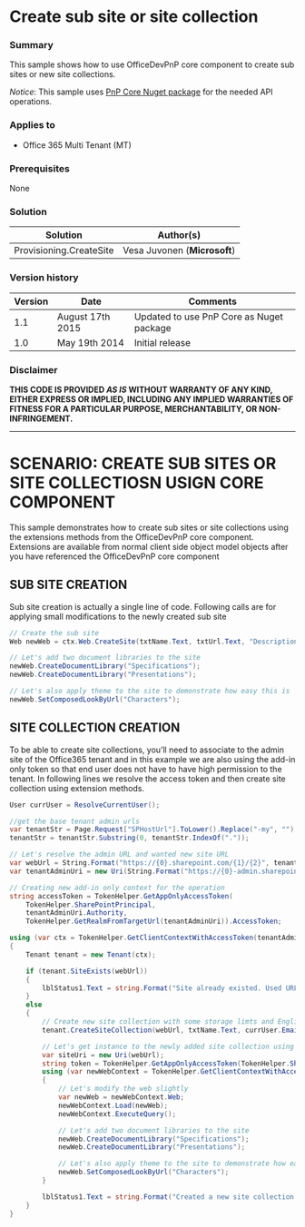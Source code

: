 # Create sub site or site collection #

### Summary ###
This sample shows how to use OfficeDevPnP core component to create sub sites or new site collections.

*Notice*: This sample uses [PnP Core Nuget package](https://github.com/OfficeDev/PnP-sites-core) for the needed API operations.

### Applies to ###
-  Office 365 Multi Tenant (MT)

### Prerequisites ###
None

### Solution ###
Solution | Author(s)
---------|----------
Provisioning.CreateSite | Vesa Juvonen (**Microsoft**)

### Version history ###
Version  | Date | Comments
---------| -----| --------
1.1  | August 17th 2015 | Updated to use PnP Core as Nuget package
1.0  | May 19th 2014 | Initial release

### Disclaimer ###
**THIS CODE IS PROVIDED *AS IS* WITHOUT WARRANTY OF ANY KIND, EITHER EXPRESS OR IMPLIED, INCLUDING ANY IMPLIED WARRANTIES OF FITNESS FOR A PARTICULAR PURPOSE, MERCHANTABILITY, OR NON-INFRINGEMENT.**


----------

# SCENARIO: CREATE SUB SITES OR SITE COLLECTIOSN USIGN CORE COMPONENT #
This sample demonstrates how to create sub sites or site collections using the extensions methods from the OfficeDevPnP core component. Extensions are available from normal client side object model objects after you have referenced the OfficeDevPnP core component

## SUB SITE CREATION ##
Sub site creation is actually a single line of code. Following calls are for applying small modifications to the newly created sub site

```C#
// Create the sub site
Web newWeb = ctx.Web.CreateSite(txtName.Text, txtUrl.Text, "Description", drpContentTypes.SelectedValue, 1033);

// Let's add two document libraries to the site 
newWeb.CreateDocumentLibrary("Specifications");
newWeb.CreateDocumentLibrary("Presentations");

// Let's also apply theme to the site to demonstrate how easy this is
newWeb.SetComposedLookByUrl("Characters");
```

## SITE COLLECTION CREATION ##
To be able to create site collections, you’ll need to associate to the admin site of the Office365 tenant and in this example we are also using the add-in only token so that end user does not have to have high permission to the tenant. In following lines we resolve the access token and then create site collection using extension methods.

```C#
User currUser = ResolveCurrentUser();

//get the base tenant admin urls
var tenantStr = Page.Request["SPHostUrl"].ToLower().Replace("-my", "").Substring(8);
tenantStr = tenantStr.Substring(0, tenantStr.IndexOf("."));

// Let's resolve the admin URL and wanted new site URL
var webUrl = String.Format("https://{0}.sharepoint.com/{1}/{2}", tenantStr, "sites", txtUrl.Text);
var tenantAdminUri = new Uri(String.Format("https://{0}-admin.sharepoint.com", tenantStr));

// Creating new add-in only context for the operation
string accessToken = TokenHelper.GetAppOnlyAccessToken(
    TokenHelper.SharePointPrincipal,
    tenantAdminUri.Authority,
    TokenHelper.GetRealmFromTargetUrl(tenantAdminUri)).AccessToken;

using (var ctx = TokenHelper.GetClientContextWithAccessToken(tenantAdminUri.ToString(), accessToken))
{
    Tenant tenant = new Tenant(ctx);

    if (tenant.SiteExists(webUrl))
    {
        lblStatus1.Text = string.Format("Site already existed. Used URL - {0}", webUrl);
    }
    else
    {
        // Create new site collection with some storage limts and English locale
        tenant.CreateSiteCollection(webUrl, txtName.Text, currUser.Email, drpContentTypes.SelectedValue, 500, 400, 7, 7, 1, 1033);

        // Let's get instance to the newly added site collection using URLs
        var siteUri = new Uri(webUrl);
        string token = TokenHelper.GetAppOnlyAccessToken(TokenHelper.SharePointPrincipal, siteUri.Authority, TokenHelper.GetRealmFromTargetUrl(new Uri(webUrl))).AccessToken;
        using (var newWebContext = TokenHelper.GetClientContextWithAccessToken(siteUri.ToString(), token))
        {
            // Let's modify the web slightly
            var newWeb = newWebContext.Web;
            newWebContext.Load(newWeb);
            newWebContext.ExecuteQuery();

            // Let's add two document libraries to the site 
            newWeb.CreateDocumentLibrary("Specifications"); 
            newWeb.CreateDocumentLibrary("Presentations");

            // Let's also apply theme to the site to demonstrate how easy this is
            newWeb.SetComposedLookByUrl("Characters");
        }

        lblStatus1.Text = string.Format("Created a new site collection to address <a href='{0}'>{1}</a>", webUrl, webUrl);
    }
}
```
